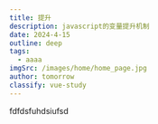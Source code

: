 ```yaml
---
title: 提升
description: javascript的变量提升机制
date: 2024-4-15
outline: deep
tags:
  - aaaa
imgSrc: /images/home/home_page.jpg
author: tomorrow
classify: vue-study
---
```


fdfdsfuhdsiufsd
